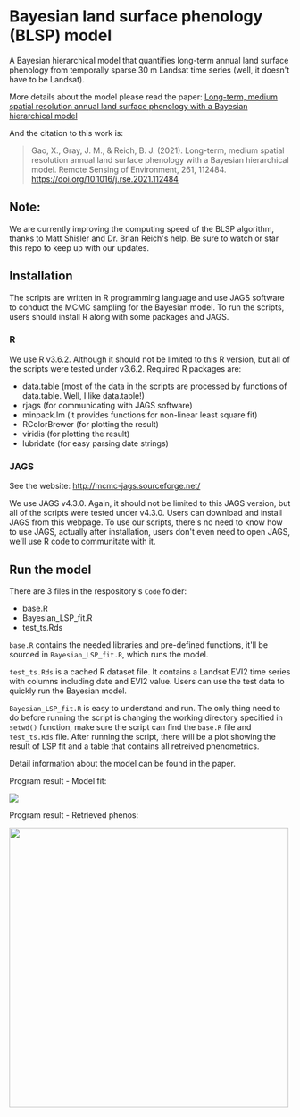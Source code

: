 # Bayesian land surface phenology (BLSP) model
A Bayesian hierarchical model that quantifies long-term annual land surface phenology from temporally sparse 30 m Landsat time series (well, it doesn't have to be Landsat).

More details about the model please read the paper: [Long-term, medium spatial resolution annual land surface phenology with a Bayesian hierarchical model](https://doi.org/10.1016/j.rse.2021.112484)

And the citation to this work is:
> Gao, X., Gray, J. M., & Reich, B. J. (2021). Long-term, medium spatial resolution annual land surface phenology with a Bayesian hierarchical model. Remote Sensing of Environment, 261, 112484. https://doi.org/10.1016/j.rse.2021.112484


## Note:
We are currently improving the computing speed of the BLSP algorithm, thanks to Matt Shisler and Dr. Brian Reich's help. Be sure to watch or star this repo to keep up with our updates.


## Installation
The scripts are written in R programming language and use JAGS software to conduct the MCMC sampling for the Bayesian model. To run the scripts, users should install R along with some packages and JAGS. 

### R 
We use R v3.6.2. Although it should not be limited to this R version, but all of the scripts were tested under v3.6.2. 
Required R packages are:
* data.table (most of the data in the scripts are processed by functions of data.table. Well, I like data.table!)
* rjags (for communicating with JAGS software)
* minpack.lm (it provides functions for non-linear least square fit)
* RColorBrewer (for plotting the result)
* viridis (for plotting the result)
* lubridate (for easy parsing date strings)

### JAGS
See the website: http://mcmc-jags.sourceforge.net/

We use JAGS v4.3.0. Again, it should not be limited to this JAGS version, but all of the scripts were tested under v4.3.0.
Users can download and install JAGS from this webpage. To use our scripts, there's no need to know how to use JAGS, actually after installation, users don't even need to open JAGS, we'll use R code to communitate with it.

## Run the model

There are 3 files in the respository's `Code` folder:
* base.R
* Bayesian_LSP_fit.R
* test_ts.Rds

`base.R` contains the needed libraries and pre-defined functions, it'll be sourced in `Bayesian_LSP_fit.R`, which runs the model.

`test_ts.Rds` is a cached R dataset file. It contains a Landsat EVI2 time series with columns including date and EVI2 value. Users can use the test data to quickly run the Bayesian model.

`Bayesian_LSP_fit.R` is easy to understand and run. The only thing need to do before running the script is changing the working directory specified in `setwd()` function, make sure the script can find the `base.R` file and `test_ts.Rds` file. After running the script, there will be a plot showing the result of LSP fit and a table that contains all retreived phenometrics. 

Detail information about the model can be found in the paper. 

Program result - Model fit:

![](img/model_fit_plot.png)

Program result - Retrieved phenos:

<img src="img/model_fit_phenos.png" alt="" width="500"/>




